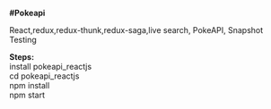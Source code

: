 <b>#Pokeapi</b>

React,redux,redux-thunk,redux-saga,live search, PokeAPI, Snapshot Testing

<b>Steps:</b><br />
install pokeapi_reactjs<br />
cd pokeapi_reactjs<br />
npm install <br />
npm start <br />

